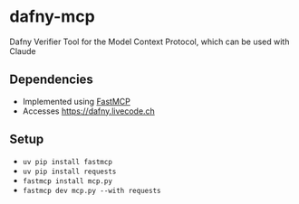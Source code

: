 # dafny-mcp
Dafny Verifier Tool for the Model Context Protocol, which can be used with Claude

## Dependencies

- Implemented using [FastMCP](https://github.com/jlowin/fastmcp)
- Accesses https://dafny.livecode.ch

## Setup

- `uv pip install fastmcp`
- `uv pip install requests`
- `fastmcp install mcp.py`
- `fastmcp dev mcp.py --with requests`

